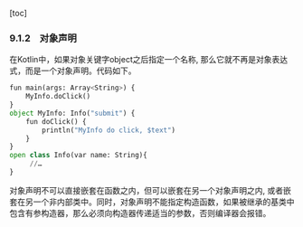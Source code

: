 [toc]

### 9.1.2　对象声明

在Kotlin中，如果对象关键字object之后指定一个名称, 那么它就不再是对象表达式，而是一个对象声明。代码如下。

```python
fun main(args: Array<String>) {
    MyInfo.doClick()
}
object MyInfo: Info("submit") {
    fun doClick() {
        println("MyInfo do click, $text")
    }
}
open class Info(var name: String){
     //…
}
```

对象声明不可以直接嵌套在函数之内，但可以嵌套在另一个对象声明之内, 或者嵌套在另一个非内部类中。同时，对象声明不能指定构造函数，如果被继承的基类中包含有参构造器，那么必须向构造器传递适当的参数，否则编译器会报错。

